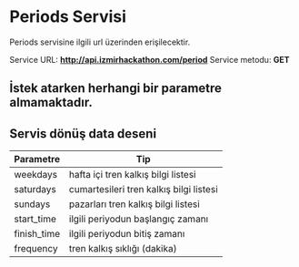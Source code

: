 # Periods Servisi
Periods servisine ilgili url üzerinden erişilecektir.

Service URL: **http://api.izmirhackathon.com/period**
Service metodu: **GET**

## İstek atarken herhangi bir parametre almamaktadır.

## Servis dönüş data deseni

Parametre | Tip
------------ | ------------
weekdays |  hafta içi tren kalkış bilgi listesi
saturdays |  cumartesileri tren kalkış bilgi listesi
sundays |  pazarları tren kalkış bilgi listesi
start_time |  ilgili periyodun başlangıç zamanı
finish_time |  ilgili periyodun bitiş zamanı
frequency | tren kalkış sıklığı (dakika)
